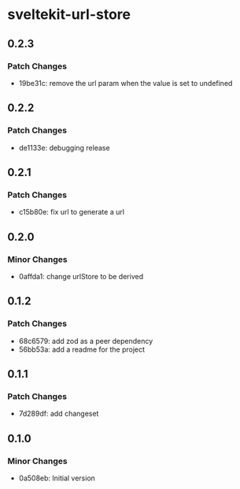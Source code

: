 # sveltekit-url-store

## 0.2.3

### Patch Changes

- 19be31c: remove the url param when the value is set to undefined

## 0.2.2

### Patch Changes

- de1133e: debugging release

## 0.2.1

### Patch Changes

- c15b80e: fix url to generate a url

## 0.2.0

### Minor Changes

- 0affda1: change urlStore to be derived

## 0.1.2

### Patch Changes

- 68c6579: add zod as a peer dependency
- 56bb53a: add a readme for the project

## 0.1.1

### Patch Changes

- 7d289df: add changeset

## 0.1.0

### Minor Changes

- 0a508eb: Initial version

